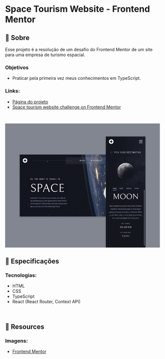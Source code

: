 # Space Tourism Website - Frontend Mentor

## 📄 Sobre
Esse projeto é a resolução de um desafio do Frontend Mentor de um site para uma empresa de turismo espacial.

### Objetivos
- Praticar pela primeira vez meus conhecimentos em TypeScript.

### Links:
- <a href="https://biancassantos.github.io/space-tourism-website/" target="_blank">Página do projeto</a>
- [Space tourism website challenge on Frontend Mentor](https://www.frontendmentor.io/challenges/space-tourism-multipage-website-gRWj1URZ3)

</br>

![Design do projeto](https://raw.githubusercontent.com/biancassantos/space-tourism-website/refs/heads/main/src/assets/project-preview.png)

## 🔎 Especificações
### Tecnologias:
- HTML
- CSS
- TypeScript
- React (React Router, Context API)

</br>

## 📁 Resources
### Imagens:
- [Frontend Mentor](https://www.frontendmentor.io/challenges/space-tourism-multipage-website-gRWj1URZ3)
